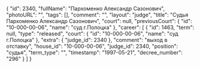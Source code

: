 {
    "id": 2340,
    "fullName": "Пархоменко Александр Сазонович",
    "photoURL": "",
    "tags": [],
    "comment": "",
    "layout": "judge",
    "title": "Судья Пархоменко Александр Сазонович",
    "court": null,
    "previousCourt": {
        "id": "10-000-00-06",
        "name": "суд г.Полоцка"
    },
    "career": [
        {
            "id": 1463,
            "term": null,
            "type": "released",
            "court": {
                "id": "10-000-00-06",
                "name": "суд г.Полоцка"
            },
            "extra": {
                "judge_id": 2340
            },
            "comment": "выход в отставку",
            "house_id": "10-000-00-06",
            "judge_id": 2340,
            "position": "судья",
            "term_type": "",
            "timestamp": "1997-05-21",
            "decree_number": "296"
        }
    ]
}